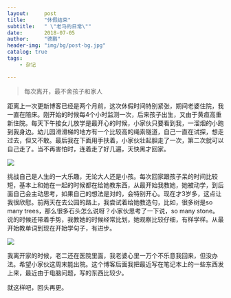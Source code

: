 ```yaml
---
layout:     post
title:      "休假结束"
subtitle:   " \"老马的日常\""
date:       2018-07-05
author:     "德鹏"
header-img: "img/bg/post-bg.jpg"
catalog: true
tags:
    - 杂记

---
```


> 每次离开，最不舍孩子和家人

距离上一次更新博客已经是两个月前，这次休假时间特别紧张，期间老婆住院，我一直在陪床。刚开始的时候每4个小时监测一次，后来孩子出生，又由于黄疸高重新住院。每天下午接女儿放学是最开心的时候，小家伙只要看到我，一溜烟的小跑到我身边。幼儿园滑滑梯的地方有一个比较高的绳索隧道，自己一直在试探，想走过去，但又不敢。最后我在下面用手扶着，小家伙壮起胆走了一次，第二次就可以自己走了。当不再害怕时，连着走了好几遍，天快黑才回家。  

![][tian001]  

挑战自己是人生的一大乐趣，无论大人还是小孩。每次回家跟孩子呆的时间比较短，基本上和她在一起的时候都在给她教东西，从最开始我教她，她被动学，到后面自己会主动思考，如果自己的想法是对的，会特别开心。现在才3岁多，这点让我很欣慰。前两天在去公园的路上，我尝试着给她教造句，比如，很多树是so many trees，那么很多石头怎么说呀？小家伙思考了一下说，so many stone。说的时候还带着手势，我教她的时候经常比划，她观察比较仔细，有样学样。从最开始教单词到现在开始学句子，有进步。  

![][tian001]  

我离开家的时候，老二还在医院里面，我老婆心里一万个不乐意我回来，但没办法。希望小家伙这周末能出院。这个博客后面我把最近写在笔记本上的一些东西发上来，最近由于电脑问题，写的东西比较少。  

就这样吧，回头再更。



[tian001]:http://ma-depeng.github.io/img/2018/2018-07-05-001.png  
[tian002]:http://ma-depeng.github.io/img/2018/2018-07-05-002.png  
